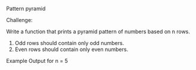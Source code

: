 Pattern pyramid 

Challenge:

Write a function that prints a pyramid pattern of numbers based on n rows.

1. Odd rows should contain only odd numbers.
2. Even rows should contain only even numbers.

Example Output for n = 5
